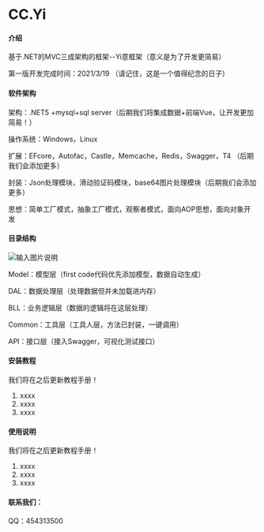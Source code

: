 # CC.Yi

#### 介绍
基于.NET的MVC三成架构的框架--Yi意框架（意义是为了开发更简易）

第一版开发完成时间：2021/3/19 （请记住，这是一个值得纪念的日子）


#### 软件架构
架构：.NET5 +mysql+sql server（后期我们将集成数据+前端Vue，让开发更加简易！）

操作系统：Windows，Linux

扩展：EFcore，Autofac，Castle，Memcache，Redis，Swagger，T4 （后期我们会添加更多）

封装：Json处理模块，滑动验证码模块，base64图片处理模块（后期我们会添加更多）

思想：简单工厂模式，抽象工厂模式，观察者模式，面向AOP思想，面向对象开发


#### 目录结构
![输入图片说明](https://images.gitee.com/uploads/images/2021/0321/023715_59bef411_3049273.png "屏幕截图.png")

Model：模型层（first code代码优先添加模型，数据自动生成）

DAL：数据处理层（处理数据但并未加载进内存）

BLL：业务逻辑层（数据的逻辑将在这层处理）

Common：工具层（工具人层，方法已封装，一键调用）

API：接口层（接入Swagger，可视化测试接口）


#### 安装教程
我们将在之后更新教程手册！

1.  xxxx
2.  xxxx
3.  xxxx

#### 使用说明
我们将在之后更新教程手册！

1.  xxxx
2.  xxxx
3.  xxxx

#### 联系我们：
QQ：454313500


